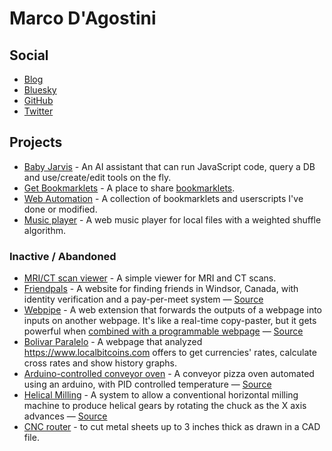 # Marco D'Agostini

## Social

- [Blog](/blog)
- [Bluesky](https://bsky.app/profile/madacol.com)
- [GitHub](https://github.com/madacol)
- [Twitter](https://twitter.com/madacol)

## Projects

- [Baby Jarvis](https://github.com/madacol/baby-jarvis) - An AI assistant that can run JavaScript code, query a DB and use/create/edit tools on the fly.
- [Get Bookmarklets](https://getbookmarklets.com) - A place to share [bookmarklets](https://en.wikipedia.org/wiki/Bookmarklet).
- [Web Automation](https://github.com/madacol/web-automation/) - A collection of bookmarklets and userscripts I've done or modified.
- [Music player](/weighted_shuffle) - A web music player for local files with a weighted shuffle algorithm.

### Inactive / Abandoned

- [MRI/CT scan viewer](/ozempic-dicom-viewer) - A simple viewer for MRI and CT scans.
- [Friendpals](https://www.friendpals.ca) - A website for finding friends in Windsor, Canada, with identity verification and a pay-per-meet system — [Source](https://github.com/madacol/faas)
- [Webpipe](https://www.youtube.com/watch?v=i8vP2M1B5UY&list=PLNb0YnM0RyKikrldCJ3hfWYxspbccqudE&index=1) - A web extension that forwards the outputs of a webpage into inputs on another webpage. It's like a real-time copy-paster, but it gets powerful when [combined with a programmable webpage](https://www.youtube.com/watch?v=doJV2TPVyxI&list=PLNb0YnM0RyKikrldCJ3hfWYxspbccqudE&index=4&t=62) — [Source](https://github.com/madacol/webpipe)
- [Bolivar Paralelo](https://github.com/madacol/bolivarparalelo) - A webpage that analyzed <https://www.localbitcoins.com> offers to get currencies' rates, calculate cross rates and show history graphs.
- [Arduino-controlled conveyor oven](https://www.youtube.com/watch?v=MHU5xQRTyus) - A conveyor pizza oven automated using an arduino, with PID controlled temperature — [Source](https://github.com/madacol/ArduinoOven)
- [Helical Milling](https://www.youtube.com/watch?v=wu8dKf8xgoI) - A system to allow a conventional horizontal milling machine to produce helical gears by rotating the chuck as the X axis advances — [Source](https://github.com/madacol/helical-milling)
- [CNC router](https://www.youtube.com/watch?v=aiiE8h8b_Uk) - to cut metal sheets up to 3 inches thick as drawn in a CAD file.
